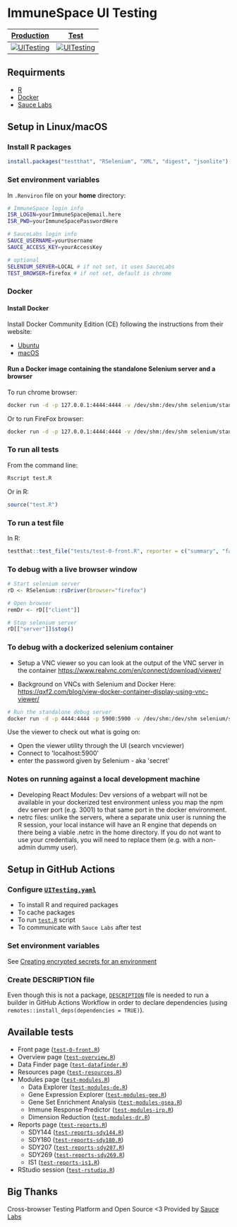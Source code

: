 # ImmuneSpace UI Testing

<!-- TEST -->

| [Production](https://www.immunespace.org/) | [Test](https://test.immunespace.org/) |
|-----|-----|
| [![UITesting](https://github.com/RGLab/UITesting/workflows/UITesting/badge.svg?branch=master)](https://github.com/RGLab/UITesting/actions?query=branch:master) | [![UITesting](https://github.com/RGLab/UITesting/workflows/UITesting/badge.svg?branch=dev)](https://github.com/RGLab/UITesting/actions?query=branch:dev) |


## Requirments

- [R](https://cran.r-project.org/)
- [Docker](https://www.docker.com/)
- [Sauce Labs](https://saucelabs.com/)


## Setup in Linux/macOS

### Install R packages

```R
install.packages("testthat", "RSelenium", "XML", "digest", "jsonlite")
```

### Set environment variables

In `.Renviron` file on your **home** directory:

```sh
# ImmuneSpace login info
ISR_LOGIN=yourImmuneSpace@email.here
ISR_PWD=yourImmuneSpacePasswordHere

# SauceLabs login info
SAUCE_USERNAME=yourUsername
SAUCE_ACCESS_KEY=yourAccessKey

# optional
SELENIUM_SERVER=LOCAL # if not set, it uses SauceLabs
TEST_BROWSER=firefox # if not set, default is chrome
```

### Docker

#### Install Docker

Install Docker Community Edition (CE) following the instructions from their website:

- [Ubuntu](https://docs.docker.com/install/linux/docker-ce/ubuntu/)
- [macOS](https://docs.docker.com/docker-for-mac/install/#install-and-run-docker-for-mac)

#### Run a Docker image containing the standalone Selenium server and a browser

To run chrome browser:

```sh
docker run -d -p 127.0.0.1:4444:4444 -v /dev/shm:/dev/shm selenium/standalone-chrome:latest
```

Or to run FireFox browser:

```sh
docker run -d -p 127.0.0.1:4444:4444 -v /dev/shm:/dev/shm selenium/standalone-firefox:latest
```


### To run all tests

From the command line:

```sh
Rscript test.R
```

Or in R:

```R
source("test.R")
```

### To run a test file

In R:

```R
testthat::test_file("tests/test-0-front.R", reporter = c("summary", "fail"))
```

### To debug with a live browser window
```R
# Start selenium server
rD <- RSelenium::rsDriver(browser="firefox")

# Open browser
remDr <- rD[["client"]]

# Stop selenium server
rD[["server"]]$stop()
```

### To debug with a dockerized selenium container
- Setup a VNC viewer so you can look at the output of the VNC server in the container
https://www.realvnc.com/en/connect/download/viewer/

- Background on VNCs with Selenium and Docker Here:
https://qxf2.com/blog/view-docker-container-display-using-vnc-viewer/

```sh
# Run the standalone debug server
docker run -d -p 4444:4444 -p 5900:5900 -v /dev/shm:/dev/shm selenium/standalone-chrome-debug:3.141.59-zirconium
```

Use the viewer to check out what is going on:
- Open the viewer utility through the UI (search vncviewer)
- Connect to 'localhost:5900'
- enter the password given by Selenium - aka 'secret'


### Notes on running against a local development machine
- Developing React Modules: Dev versions of a webpart will not be available in your dockerized test environment unless you map the npm dev server port (e.g. 3001) to that same port in the docker environment.  
- netrc files: unlike the servers, where a separate unix user is running the R session, your local instance will have an R engine that depends on there being a viable .netrc in the home directory.  If you do not want to use your credentials, you will need to replace them (e.g. with a non-admin dummy user).



## Setup in GitHub Actions

### Configure [`UITesting.yaml`](.github/workflows/UITesting.yaml)

- To install R and required packages
- To cache packages
- To run [`test.R`](test.R) script
- To communicate with `Sauce Labs` after test

### Set environment variables

See [Creating encrypted secrets for an environment](https://docs.github.com/en/free-pro-team@latest/actions/reference/encrypted-secrets#creating-encrypted-secrets-for-a-repository)

### Create DESCRIPTION file

Even though this is not a package, [`DESCRIPTION`](DESCRIPTION) file is needed to run a builder in GitHub Actions Workflow in order to declare dependencies (using `remotes::install_deps(dependencies = TRUE)`).


## Available tests

- Front page ([`test-0-front.R`](tests/test-0-front.R))
- Overview page ([`test-overview.R`](tests/test-overview.R))
- Data Finder page ([`test-datafinder.R`](tests/test-datafinder.R))
- Resources page ([`test-resources.R`](tests/test-resources.R))
- Modules page ([`test-modules.R`](tests/test-modules.R))
    - Data Explorer ([`test-modules-de.R`](tests/test-modules-de.R))
    - Gene Expression Explorer ([`test-modules-gee.R`](tests/test-modules-gee.R))
    - Gene Set Enrichment Analysis ([`test-modules-gsea.R`](tests/test-modules-gsea.R))
    - Immune Response Predictor ([`test-modules-irp.R`](tests/test-modules-irp.R))
    - Dimension Reduction ([`test-modules-dr.R`](tests/test-modules-dr.R))
- Reports page ([`test-reports.R`](tests/test-reports.R))
    - SDY144 ([`test-reports-sdy144.R`](tests/test-reports-sdy144.R))
    - SDY180 ([`test-reports-sdy180.R`](tests/test-reports-sdy180.R))
    - SDY207 ([`test-reports-sdy207.R`](tests/test-reports-sdy207.R))
    - SDY269 ([`test-reports-sdy269.R`](tests/test-reports-sdy269.R))
    - IS1 ([`test-reports-is1.R`](tests/test-reports-is1.R))
- RStudio session ([`test-rstudio.R`](tests/test-rstudio.R))


## Big Thanks

Cross-browser Testing Platform and Open Source <3 Provided by [Sauce Labs](https://saucelabs.com)
